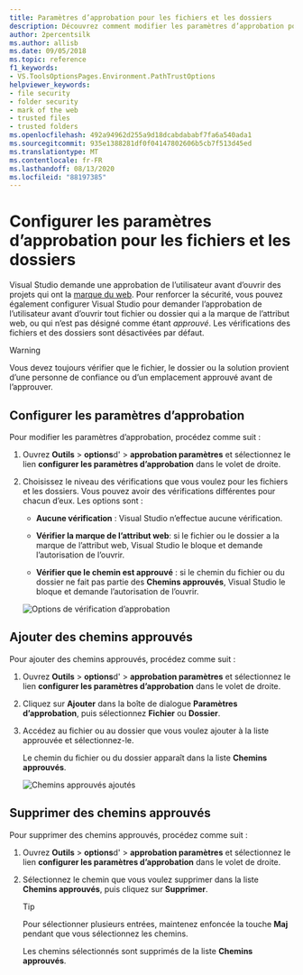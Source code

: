 ```yaml
---
title: Paramètres d’approbation pour les fichiers et les dossiers
description: Découvrez comment modifier les paramètres d’approbation pour les fichiers et les dossiers de façon à conserver la sécurité de Visual Studio.
author: 2percentsilk
ms.author: allisb
ms.date: 09/05/2018
ms.topic: reference
f1_keywords:
- VS.ToolsOptionsPages.Environment.PathTrustOptions
helpviewer_keywords:
- file security
- folder security
- mark of the web
- trusted files
- trusted folders
ms.openlocfilehash: 492a94962d255a9d18dcabdababf7fa6a540ada1
ms.sourcegitcommit: 935e1388281df0f04147802606b5cb7f513d45ed
ms.translationtype: MT
ms.contentlocale: fr-FR
ms.lasthandoff: 08/13/2020
ms.locfileid: "88197385"
---
```

# <a name="configure-trust-settings-for-files-and-folders"></a>Configurer les paramètres d’approbation pour les fichiers et les dossiers

Visual Studio demande une approbation de l’utilisateur avant d’ouvrir des projets qui ont la [marque du web](/previous-versions/windows/internet-explorer/ie-developer/compatibility/ms537628(v=vs.85)). Pour renforcer la sécurité, vous pouvez également configurer Visual Studio pour demander l’approbation de l’utilisateur avant d’ouvrir tout fichier ou dossier qui a la marque de l’attribut web, ou qui n’est pas désigné comme étant *approuvé*. Les vérifications des fichiers et des dossiers sont désactivées par défaut.

> [!WARNING]
> Vous devez toujours vérifier que le fichier, le dossier ou la solution provient d’une personne de confiance ou d’un emplacement approuvé avant de l’approuver.

## <a name="configure-trust-settings"></a>Configurer les paramètres d’approbation

Pour modifier les paramètres d’approbation, procédez comme suit :

1. Ouvrez **Outils**  >  **options**d'  >  **approbation paramètres** et sélectionnez le lien **configurer les paramètres d’approbation** dans le volet de droite.

2. Choisissez le niveau des vérifications que vous voulez pour les fichiers et les dossiers. Vous pouvez avoir des vérifications différentes pour chacun d’eux. Les options sont :

   * **Aucune vérification** : Visual Studio n’effectue aucune vérification.

   * **Vérifier la marque de l’attribut web**: si le fichier ou le dossier a la marque de l’attribut web, Visual Studio le bloque et demande l’autorisation de l’ouvrir.

   * **Vérifier que le chemin est approuvé** : si le chemin du fichier ou du dossier ne fait pas partie des **Chemins approuvés**, Visual Studio le bloque et demande l’autorisation de l’ouvrir.

   ![Options de vérification d’approbation](media/trust-settings.png)

## <a name="add-trusted-paths"></a>Ajouter des chemins approuvés

Pour ajouter des chemins approuvés, procédez comme suit :

1. Ouvrez **Outils**  >  **options**d'  >  **approbation paramètres** et sélectionnez le lien **configurer les paramètres d’approbation** dans le volet de droite.

2. Cliquez sur **Ajouter** dans la boîte de dialogue **Paramètres d’approbation**, puis sélectionnez **Fichier** ou **Dossier**.

3. Accédez au fichier ou au dossier que vous voulez ajouter à la liste approuvée et sélectionnez-le.

   Le chemin du fichier ou du dossier apparaît dans la liste **Chemins approuvés**.

   ![Chemins approuvés ajoutés](media/trusted-paths.png)

## <a name="remove-trusted-paths"></a>Supprimer des chemins approuvés

Pour supprimer des chemins approuvés, procédez comme suit :

1. Ouvrez **Outils**  >  **options**d'  >  **approbation paramètres** et sélectionnez le lien **configurer les paramètres d’approbation** dans le volet de droite.

2. Sélectionnez le chemin que vous voulez supprimer dans la liste **Chemins approuvés**, puis cliquez sur **Supprimer**.

   > [!TIP]
   > Pour sélectionner plusieurs entrées, maintenez enfoncée la touche **Maj** pendant que vous sélectionnez les chemins.

   Les chemins sélectionnés sont supprimés de la liste **Chemins approuvés**.
